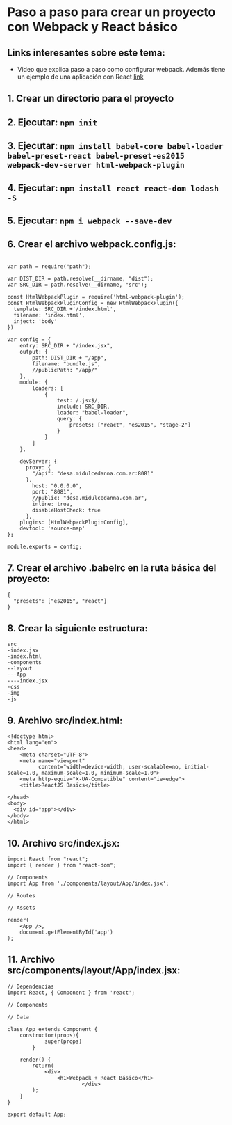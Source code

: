 # Paso a paso para crear un proyecto con Webpack y React básico
## Links interesantes sobre este tema:
- Video que explica paso a paso como configurar webpack. Además tiene un ejemplo de una aplicación con React [link](https://www.youtube.com/watch?v=wv7hXgNC2AQ)
## 1. Crear un directorio para el proyecto
## 2. Ejecutar: ````npm init````
## 3. Ejecutar: ````npm install babel-core babel-loader babel-preset-react babel-preset-es2015 webpack-dev-server html-webpack-plugin````
## 4. Ejecutar: ````npm install react react-dom lodash -S````
## 5. Ejecutar: ````npm i webpack --save-dev````
## 6. Crear el archivo webpack.config.js:
````

var path = require("path");

var DIST_DIR = path.resolve(__dirname, "dist");
var SRC_DIR = path.resolve(__dirname, "src");

const HtmlWebpackPlugin = require('html-webpack-plugin');
const HtmlWebpackPluginConfig = new HtmlWebpackPlugin({
  template: SRC_DIR +'/index.html',
  filename: 'index.html',
  inject: 'body'
})

var config = {
    entry: SRC_DIR + "/index.jsx",
    output: {
        path: DIST_DIR + "/app",
        filename: "bundle.js",
        //publicPath: "/app/"
    },
    module: {
        loaders: [
            {
                test: /.jsx$/,
                include: SRC_DIR,
                loader: "babel-loader",
                query: {
                    presets: ["react", "es2015", "stage-2"]
                }
            }
        ]
    },

	devServer: {
      proxy: {
        "/api": "desa.midulcedanna.com.ar:8081"
      },
	    host: "0.0.0.0",
	    port: "8081",
	    //public: "desa.midulcedanna.com.ar",
	    inline: true,
      	disableHostCheck: true
	  },
    plugins: [HtmlWebpackPluginConfig],
    devtool: 'source-map'
};

module.exports = config;
````
## 7. Crear el archivo .babelrc en la ruta básica del proyecto:
````
{
  "presets": ["es2015", "react"]
}
````
## 8. Crear la siguiente estructura:
```
src
-index.jsx
-index.html
-components
--layout
---App
----index.jsx
-css
-img
-js
```
## 9. Archivo src/index.html:
```
<!doctype html>
<html lang="en">
<head>
    <meta charset="UTF-8">
    <meta name="viewport"
          content="width=device-width, user-scalable=no, initial-scale=1.0, maximum-scale=1.0, minimum-scale=1.0">
    <meta http-equiv="X-UA-Compatible" content="ie=edge">
    <title>ReactJS Basics</title>

</head>
<body>
  <div id="app"></div>
</body>
</html>
```
## 10. Archivo src/index.jsx:
```
import React from "react";
import { render } from "react-dom";

// Components
import App from './components/layout/App/index.jsx';

// Routes

// Assets

render(
	<App />,
	document.getElementById('app')
);
```
## 11. Archivo src/components/layout/App/index.jsx:
```
// Dependencias
import React, { Component } from 'react';

// Components

// Data

class App extends Component {
	constructor(props){
			super(props)
		}

	render() {
    	return(
            <div>
              	<h1>Webpack + React Básico</h1>
						</div>
        );
    }
}

export default App;
```
